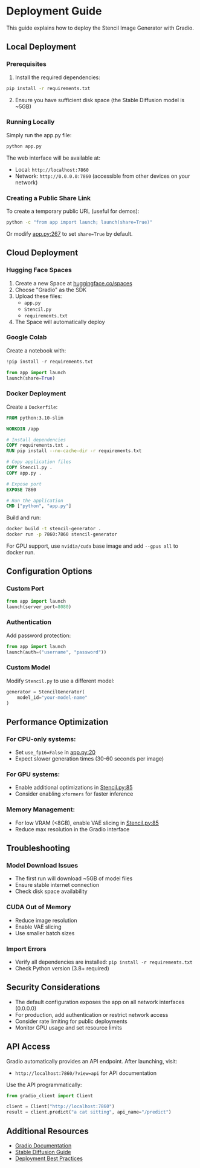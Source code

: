 # Deployment Guide

This guide explains how to deploy the Stencil Image Generator with Gradio.

## Local Deployment

### Prerequisites

1. Install the required dependencies:
```bash
pip install -r requirements.txt
```

2. Ensure you have sufficient disk space (the Stable Diffusion model is ~5GB)

### Running Locally

Simply run the app.py file:

```bash
python app.py
```

The web interface will be available at:
- Local: `http://localhost:7860`
- Network: `http://0.0.0.0:7860` (accessible from other devices on your network)

### Creating a Public Share Link

To create a temporary public URL (useful for demos):

```bash
python -c "from app import launch; launch(share=True)"
```

Or modify [app.py:267](app.py#L267) to set `share=True` by default.

## Cloud Deployment

### Hugging Face Spaces

1. Create a new Space at [huggingface.co/spaces](https://huggingface.co/spaces)
2. Choose "Gradio" as the SDK
3. Upload these files:
   - `app.py`
   - `Stencil.py`
   - `requirements.txt`
4. The Space will automatically deploy

### Google Colab

Create a notebook with:

```python
!pip install -r requirements.txt

from app import launch
launch(share=True)
```

### Docker Deployment

Create a `Dockerfile`:

```dockerfile
FROM python:3.10-slim

WORKDIR /app

# Install dependencies
COPY requirements.txt .
RUN pip install --no-cache-dir -r requirements.txt

# Copy application files
COPY Stencil.py .
COPY app.py .

# Expose port
EXPOSE 7860

# Run the application
CMD ["python", "app.py"]
```

Build and run:

```bash
docker build -t stencil-generator .
docker run -p 7860:7860 stencil-generator
```

For GPU support, use `nvidia/cuda` base image and add `--gpus all` to docker run.

## Configuration Options

### Custom Port

```python
from app import launch
launch(server_port=8080)
```

### Authentication

Add password protection:

```python
from app import launch
launch(auth=("username", "password"))
```

### Custom Model

Modify `Stencil.py` to use a different model:

```python
generator = StencilGenerator(
    model_id="your-model-name"
)
```

## Performance Optimization

### For CPU-only systems:
- Set `use_fp16=False` in [app.py:20](app.py#L20)
- Expect slower generation times (30-60 seconds per image)

### For GPU systems:
- Enable additional optimizations in [Stencil.py:85](Stencil.py#L85)
- Consider enabling `xformers` for faster inference

### Memory Management:
- For low VRAM (<8GB), enable VAE slicing in [Stencil.py:85](Stencil.py#L85)
- Reduce max resolution in the Gradio interface

## Troubleshooting

### Model Download Issues
- The first run will download ~5GB of model files
- Ensure stable internet connection
- Check disk space availability

### CUDA Out of Memory
- Reduce image resolution
- Enable VAE slicing
- Use smaller batch sizes

### Import Errors
- Verify all dependencies are installed: `pip install -r requirements.txt`
- Check Python version (3.8+ required)

## Security Considerations

- The default configuration exposes the app on all network interfaces (0.0.0.0)
- For production, add authentication or restrict network access
- Consider rate limiting for public deployments
- Monitor GPU usage and set resource limits

## API Access

Gradio automatically provides an API endpoint. After launching, visit:
- `http://localhost:7860/?view=api` for API documentation

Use the API programmatically:

```python
from gradio_client import Client

client = Client("http://localhost:7860")
result = client.predict("a cat sitting", api_name="/predict")
```

## Additional Resources

- [Gradio Documentation](https://gradio.app/docs/)
- [Stable Diffusion Guide](https://huggingface.co/docs/diffusers/)
- [Deployment Best Practices](https://gradio.app/guides/sharing-your-app/)
